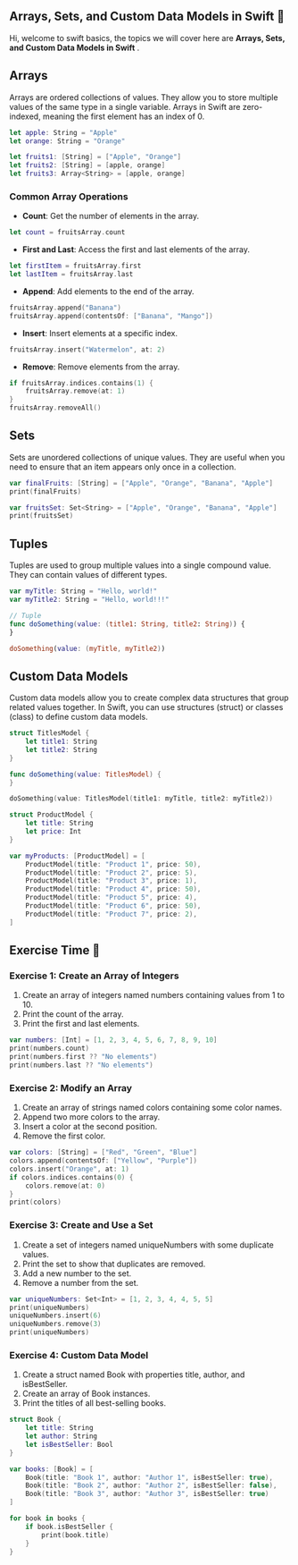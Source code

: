## **Arrays, Sets, and Custom Data Models in Swift** 📖

Hi, welcome to swift basics, the topics we will cover here are **Arrays, Sets, and Custom Data Models in Swift** .

## **Arrays**

Arrays are ordered collections of values. They allow you to store multiple values of the same type in a single variable. Arrays in Swift are zero-indexed, meaning the first element has an index of 0.

```swift
let apple: String = "Apple"
let orange: String = "Orange"

let fruits1: [String] = ["Apple", "Orange"]
let fruits2: [String] = [apple, orange]
let fruits3: Array<String> = [apple, orange]
```

### **Common Array Operations**

- **Count**: Get the number of elements in the array.

```swift
let count = fruitsArray.count
```

- **First and Last**: Access the first and last elements of the array.

```swift
let firstItem = fruitsArray.first
let lastItem = fruitsArray.last
```

- **Append**: Add elements to the end of the array.

```swift
fruitsArray.append("Banana")
fruitsArray.append(contentsOf: ["Banana", "Mango"])
```

- **Insert**: Insert elements at a specific index.

```swift
fruitsArray.insert("Watermelon", at: 2)
```

- **Remove**: Remove elements from the array.

```swift
if fruitsArray.indices.contains(1) {
    fruitsArray.remove(at: 1)
}
fruitsArray.removeAll()
```

## **Sets**

Sets are unordered collections of unique values. They are useful when you need to ensure that an item appears only once in a collection.

```swift
var finalFruits: [String] = ["Apple", "Orange", "Banana", "Apple"]
print(finalFruits)

var fruitsSet: Set<String> = ["Apple", "Orange", "Banana", "Apple"]
print(fruitsSet)
```

## **Tuples**

Tuples are used to group multiple values into a single compound value. They can contain values of different types.

```swift
var myTitle: String = "Hello, world!"
var myTitle2: String = "Hello, world!!!"

// Tuple
func doSomething(value: (title1: String, title2: String)) {
}

doSomething(value: (myTitle, myTitle2))
```

## **Custom Data Models**

Custom data models allow you to create complex data structures that group related values together. In Swift, you can use structures (struct) or classes (class) to define custom data models.

```swift
struct TitlesModel {
    let title1: String
    let title2: String
}

func doSomething(value: TitlesModel) {
}

doSomething(value: TitlesModel(title1: myTitle, title2: myTitle2))
```

```swift
struct ProductModel {
    let title: String
    let price: Int
}

var myProducts: [ProductModel] = [
    ProductModel(title: "Product 1", price: 50),
    ProductModel(title: "Product 2", price: 5),
    ProductModel(title: "Product 3", price: 1),
    ProductModel(title: "Product 4", price: 50),
    ProductModel(title: "Product 5", price: 4),
    ProductModel(title: "Product 6", price: 50),
    ProductModel(title: "Product 7", price: 2),
]
```

## Exercise Time 🚀

### Exercise 1: **Create an Array of Integers**

1. Create an array of integers named numbers containing values from 1 to 10.
2. Print the count of the array.
3. Print the first and last elements.

```swift
var numbers: [Int] = [1, 2, 3, 4, 5, 6, 7, 8, 9, 10]
print(numbers.count)
print(numbers.first ?? "No elements")
print(numbers.last ?? "No elements")
```

### Exercise 2: **Modify an Array**

1. Create an array of strings named colors containing some color names.
2. Append two more colors to the array.
3. Insert a color at the second position.
4. Remove the first color.

```swift
var colors: [String] = ["Red", "Green", "Blue"]
colors.append(contentsOf: ["Yellow", "Purple"])
colors.insert("Orange", at: 1)
if colors.indices.contains(0) {
    colors.remove(at: 0)
}
print(colors)
```

### Exercise 3: **Create and Use a Set**

1. Create a set of integers named uniqueNumbers with some duplicate values.
2. Print the set to show that duplicates are removed.
3. Add a new number to the set.
4. Remove a number from the set.

```swift
var uniqueNumbers: Set<Int> = [1, 2, 3, 4, 4, 5, 5]
print(uniqueNumbers)
uniqueNumbers.insert(6)
uniqueNumbers.remove(3)
print(uniqueNumbers)
```

### Exercise 4: **Custom Data Model**

1. Create a struct named Book with properties title, author, and isBestSeller.
2. Create an array of Book instances.
3. Print the titles of all best-selling books.

```swift
struct Book {
    let title: String
    let author: String
    let isBestSeller: Bool
}

var books: [Book] = [
    Book(title: "Book 1", author: "Author 1", isBestSeller: true),
    Book(title: "Book 2", author: "Author 2", isBestSeller: false),
    Book(title: "Book 3", author: "Author 3", isBestSeller: true)
]

for book in books {
    if book.isBestSeller {
        print(book.title)
    }
}
```
